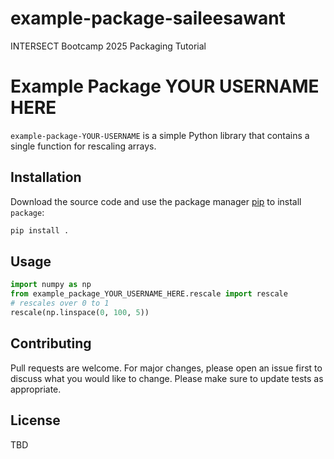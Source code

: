 # example-package-saileesawant
INTERSECT Bootcamp 2025 Packaging Tutorial

# Example Package YOUR USERNAME HERE
`example-package-YOUR-USERNAME` is a simple Python library that contains a
single function for rescaling arrays.
## Installation
Download the source code and use the package manager
[pip](https://pip.pypa.io/en/stable/) to install `package`:
```bash
pip install .
```
## Usage
```python
import numpy as np
from example_package_YOUR_USERNAME_HERE.rescale import rescale
# rescales over 0 to 1
rescale(np.linspace(0, 100, 5))
```
## Contributing
Pull requests are welcome. For major changes, please open an issue first to
discuss what you would like to change.
Please make sure to update tests as appropriate.
## License
TBD